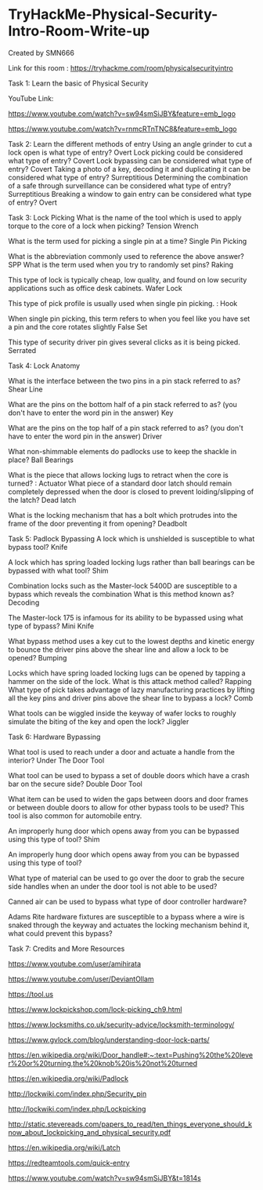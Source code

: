 # TryHackMe-Physical-Security-Intro-Room-Write-up
Created by SMN666 

Link for this room : https://tryhackme.com/room/physicalsecurityintro

Task 1: 
Learn the basic of Physical Security

YouTube Link:

https://www.youtube.com/watch?v=sw94smSiJBY&feature=emb_logo

https://www.youtube.com/watch?v=rnmcRTnTNC8&feature=emb_logo

Task 2:
Learn the different methods of entry
Using an angle grinder to cut a lock open is what type of entry? Overt
Lock picking could be considered what type of entry? Covert
Lock bypassing can be considered what type of entry? Covert
Taking a photo of a key, decoding it and duplicating it can be considered what type of entry? Surreptitious
Determining the combination of a safe through surveillance can be considered what type of entry? Surreptitious
Breaking a window to gain entry can be considered what type of entry? Overt

Task 3:
Lock Picking
What is the name of the tool which is used to apply torque to the core of a lock when picking?
Tension Wrench

What is the term used for picking a single pin at a time?
Single Pin Picking

What is the abbreviation commonly used to reference the above answer? SPP
What is the term used when you try to randomly set pins?
Raking

This type of lock is typically cheap, low quality, and found on low security applications such as office desk cabinets.
Wafer Lock

This type of pick profile is usually used when single pin picking. : Hook

When single pin picking, this term refers to when you feel like you have set a pin and the core rotates slightly
False Set

This type of security driver pin gives several clicks as it is being picked. Serrated

Task 4:
Lock Anatomy

What is the interface between the two pins in a pin stack referred to as? Shear Line

What are the pins on the bottom half of a pin stack referred to as? (you don't have to enter the word pin in the answer)
Key

What are the pins on the top half of a pin stack referred to as? (you don't have to enter the word pin in the answer)
Driver

What non-shimmable elements do padlocks use to keep the shackle in place?
Ball Bearings

What is the piece that allows locking lugs to retract when the core is turned? : Actuator
What piece of a standard door latch should remain completely depressed when the door is closed to prevent loiding/slipping of the latch?
Dead latch


What is the locking mechanism that has a bolt which protrudes into the frame of the door preventing it from opening?
Deadbolt

Task 5:
Padlock Bypassing
A lock which is unshielded is susceptible to what bypass tool?
Knife

A lock which has spring loaded locking lugs rather than ball bearings can be bypassed with what tool?
Shim

Combination locks such as the Master-lock 5400D are susceptible to a bypass which reveals the combination What is this method known as?
Decoding

The Master-lock 175 is infamous for its ability to be bypassed using what type of bypass?
Mini Knife


What bypass method uses a key cut to the lowest depths and kinetic energy to bounce the driver pins above the shear line and allow a lock to be opened?
Bumping

Locks which have spring loaded locking lugs can be opened by tapping a hammer on the side of the lock. What is this attack method called?
Rapping
What type of pick takes advantage of lazy manufacturing practices by lifting all the key pins and driver pins above the shear line to bypass a lock?
Comb

What tools can be wiggled inside the keyway of wafer locks to roughly simulate the biting of the key and open the lock?
Jiggler

Task 6: Hardware Bypassing

What tool is used to reach under a door and actuate a handle from the interior?
Under The Door Tool

What tool can be used to bypass a set of double doors which have a crash bar on the secure side?
Double Door Tool


What item can be used to widen the gaps between doors and door frames or between double doors to allow for other bypass tools to be used? This tool is also common for automobile entry.



An improperly hung door which opens away from you can be bypassed using this type of tool?
Shim

An improperly hung door which opens away from you can be bypassed using this type of tool?


What type of material can be used to go over the door to grab the secure side handles when an under the door tool is not able to be used?


Canned air can be used to bypass what type of door controller hardware?


Adams Rite hardware fixtures are susceptible to a bypass where a wire is snaked through the keyway and actuates the locking mechanism behind it, what could prevent this bypass?



Task 7: Credits and More Resources

https://www.youtube.com/user/amihirata

https://www.youtube.com/user/DeviantOllam

https://tool.us

https://www.lockpickshop.com/lock-picking_ch9.html

https://www.locksmiths.co.uk/security-advice/locksmith-terminology/

https://www.gvlock.com/blog/understanding-door-lock-parts/

https://en.wikipedia.org/wiki/Door_handle#:~:text=Pushing%20the%20lever%20or%20turning,the%20knob%20is%20not%20turned

https://en.wikipedia.org/wiki/Padlock

http://lockwiki.com/index.php/Security_pin

http://lockwiki.com/index.php/Lockpicking

http://static.stevereads.com/papers_to_read/ten_things_everyone_should_know_about_lockpicking_and_physical_security.pdf

https://en.wikipedia.org/wiki/Latch

https://redteamtools.com/quick-entry

https://www.youtube.com/watch?v=sw94smSiJBY&t=1814s



